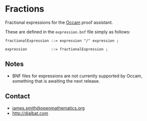 # Fractions

Fractional expressions for the [Occam](http://djalbat.com/occam) proof assistant.

These are defined in the `expression.bnf` file simply as follows:
```
fractionalExpression ::= expression "/" expression ;

expression           ::= fractionalExpression ;
```

## Notes

* BNF files for expressions are not currently supported by Occam, something that is awaiting the next release.

## Contact

* james.smith@openmathematics.org
* http://djalbat.com
